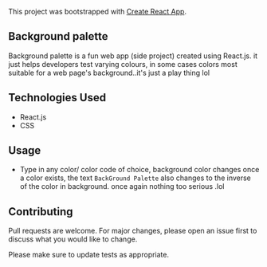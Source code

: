 This project was bootstrapped with [Create React App](https://github.com/facebook/create-react-app).

## Background palette
Background palette is a fun web app (side project) created using React.js. it just helps developers test varying colours, in some cases colors most suitable for a web page's background..it's just a play thing lol

## Technologies Used
* React.js
* CSS

## Usage
* Type in any color/ color code of choice, background color changes once a color exists, the text ```BackGround Palette``` also changes to the inverse of the color in background. once again nothing too serious .lol


## Contributing
Pull requests are welcome. For major changes, please open an issue first to discuss what you would like to change.

Please make sure to update tests as appropriate.